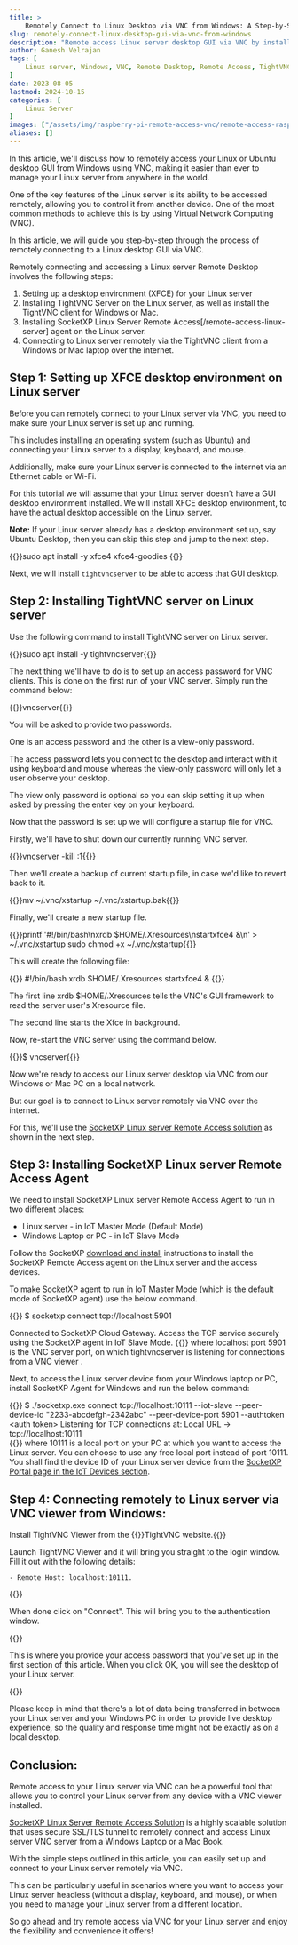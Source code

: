 ```yaml
---
title: >
    Remotely Connect to Linux Desktop via VNC from Windows: A Step-by-Step Guide
slug: remotely-connect-linux-desktop-gui-via-vnc-from-windows
description: "Remote access Linux server desktop GUI via VNC by installing TightVNC Server on the Linux server, and installing the TightVNC client on your Windows laptop."
author: Ganesh Velrajan
tags: [
    Linux server, Windows, VNC, Remote Desktop, Remote Access, TightVNC, Internet, Behind Firewall, NAT Router
]
date: 2023-08-05
lastmod: 2024-10-15
categories: [
    Linux Server
]
images: ["/assets/img/raspberry-pi-remote-access-vnc/remote-access-raspberry-pi-via-vnc.jpg"]
aliases: []
---
```

In this article, we'll discuss how to remotely access your Linux or Ubuntu desktop GUI from Windows using VNC, making it easier than ever to manage your Linux server from anywhere in the world.

One of the key features of the Linux server is its ability to be accessed remotely, allowing you to control it from another device. One of the most common methods to achieve this is by using Virtual Network Computing (VNC). 

In this article, we will guide you step-by-step through the process of remotely connecting to a Linux desktop GUI via VNC.

Remotely connecting and accessing a Linux server Remote Desktop involves the following steps:

1. Setting up a desktop environment (XFCE) for your Linux server
2. Installing TightVNC Server on the Linux server, as well as install the TightVNC client for Windows or Mac.  
3. Installing SocketXP Linux Server Remote Access[/remote-access-linux-server] agent on the Linux server.
4. Connecting to Linux server remotely via the TightVNC client from a Windows or Mac laptop over the internet.


## Step 1: Setting up XFCE desktop environment on Linux server 

Before you can remotely connect to your Linux server via VNC, you need to make sure your Linux server is set up and running. 

This includes installing an operating system (such as Ubuntu) and connecting your Linux server to a display, keyboard, and mouse. 

Additionally, make sure your Linux server is connected to the internet via an Ethernet cable or Wi-Fi.

For this tutorial we will assume that your Linux server doesn't have a GUI desktop environment installed. We will install XFCE desktop environment, to have the actual desktop accessible on the Linux server. 

**Note:** If your Linux server already has a desktop environment set up, say Ubuntu Desktop, then you can skip this step and jump to the next step.

{{<source-code>}}sudo apt install -y xfce4 xfce4-goodies {{</source-code>}}

Next, we will install `tightvncserver` to be able to access that GUI desktop.

## Step 2: Installing TightVNC server on Linux server

Use the following command to install TightVNC server on Linux server.

{{<source-code>}}sudo apt install -y tightvncserver{{</source-code>}}

The next thing we'll have to do is to set up an access password for VNC clients. This is done on the first run of your VNC server. Simply run the command below:

{{<source-code>}}vncserver{{</source-code>}}

You will be asked to provide two passwords. 

One is an access password and the other is a view-only password. 

The access password lets you connect to the desktop and interact with it using keyboard and mouse whereas the view-only password will only let a user observe your desktop. 

The view only password is optional so you can skip setting it up when asked by pressing the enter key on your keyboard.

Now that the password is set up we will configure a startup file for VNC. 

Firstly, we'll have to shut down our currently running VNC server.

{{<source-code>}}vncserver -kill :1{{</source-code>}}

Then we'll create a backup of current startup file, in case we'd like to revert back to it.

{{<source-code>}}mv ~/.vnc/xstartup ~/.vnc/xstartup.bak{{</source-code>}}

Finally, we'll create a new startup file.

{{<source-code>}}printf '#!/bin/bash\nxrdb $HOME/.Xresources\nstartxfce4 &\n' > ~/.vnc/xstartup
sudo chmod +x ~/.vnc/xstartup{{</source-code>}}

This will create the following file:

{{<source-code>}}
#!/bin/bash
xrdb $HOME/.Xresources
startxfce4 & 
{{</source-code>}}

The first line xrdb $HOME/.Xresources tells the VNC's GUI framework to read the server user's Xresource file.

The second line starts the Xfce in background.

Now, re-start the VNC server using the command below.

{{<source-code>}}$ vncserver{{</source-code>}}

Now we're ready to access our Linux server desktop via VNC from our Windows or Mac PC on a local network.  

But our goal is to connect to Linux server remotely via VNC over the internet.

For this, we'll use the [SocketXP Linux server Remote Access solution](/remote-access-linux-server) as shown in the next step.

## Step 3: Installing SocketXP Linux server Remote Access Agent

We need to install SocketXP Linux server Remote Access Agent to run in two different places:


  - Linux server - in IoT Master Mode (Default Mode)
  - Windows Laptop or PC - in IoT Slave Mode

Follow the SocketXP [download and install](https://www.socketxp.com/download) instructions to install the SocketXP Remote Access agent on the Linux server and the access devices.

To make SocketXP agent to run in IoT Master Mode (which is the default mode of SocketXP agent) use the below command.

{{<source-code>}}
$ socketxp  connect tcp://localhost:5901

Connected to SocketXP Cloud Gateway.
Access the TCP service securely using the SocketXP agent in IoT Slave Mode.
{{</source-code>}}
where localhost port 5901 is the VNC server port, on which tightvncserver is listening for connections from a VNC viewer .

Next, to access the Linux server device from your Windows laptop or PC, install SocketXP Agent for Windows and run the below command:


{{<source-code>}}
$ ./socketxp.exe connect tcp://localhost:10111 --iot-slave --peer-device-id "2233-abcdefgh-2342abc" --peer-device-port 5901 --authtoken &lt;auth token&gt;
Listening for TCP connections at:
Local URL -> tcp://localhost:10111  
{{</source-code>}}
where 10111 is a local port on your PC at which you want to access the Linux server.  You can choose to use any free local port instead of port 10111.
You shall find the device ID of your Linux server device from the [SocketXP Portal page in the IoT Devices section](https://portal.socketxp.com/#/devices).

## Step 4: Connecting remotely to Linux server via VNC viewer from Windows:

Install TightVNC Viewer from the {{<ahref href="https://www.tightvnc.com/download.php" rel="nofollow">}}TightVNC website.{{</ahref>}}

Launch TightVNC Viewer and it will bring you straight to the login window. Fill it out with the following details:

    - Remote Host: localhost:10111.

{{<image-format src="/assets/img/raspberry-pi-remote-access-vnc/tightvnc-viewer.png"  alt="access linux server remotely via vnc" >}}

When done click on "Connect". This will bring you to the authentication window.


{{<image-format src="/assets/img/raspberry-pi-remote-access-vnc/tightvnc-viewer-login.png"  alt="connect linux server via vnc remotely" >}}


This is where you provide your access password that you've set up in the first section of this article. When you click OK, you will see the desktop of your Linux server.


{{<image-format src="/assets/img/raspberry-pi-remote-access-vnc/remote-access-raspberry-pi-via-vnc.jpg"  alt="linux server remote access via vnc" width="800" height="600">}}

Please keep in mind that there's a lot of data being transferred in between your Linux server and your Windows PC in order to provide live desktop experience, so the quality and response time might not be exactly as on a local desktop.


## Conclusion:
Remote access to your Linux server via VNC can be a powerful tool that allows you to control your Linux server from any device with a VNC viewer installed. 

[SocketXP Linux Server Remote Access Solution](/remote-access-linux-server) is a highly scalable solution that uses secure SSL/TLS tunnel to remotely connect and access Linux server VNC server from a Windows Laptop or a Mac Book.

With the simple steps outlined in this article, you can easily set up and connect to your Linux server remotely via VNC. 

This can be particularly useful in scenarios where you want to access your Linux server headless (without a display, keyboard, and mouse), or when you need to manage your Linux server from a different location.

So go ahead and try remote access via VNC for your Linux server and enjoy the flexibility and convenience it offers!




 